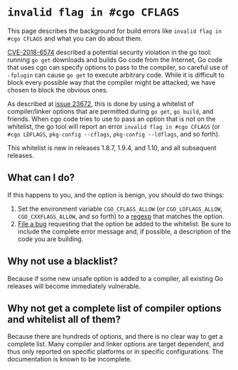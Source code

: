 # `invalid flag in #cgo CFLAGS`

This page describes the background for build errors like `invalid flag in #cgo CFLAGS` and what you can do about them.

[CVE-2018-6574](https://nvd.nist.gov/vuln/detail/CVE-2018-6574) described a potential security violation in the go tool: running `go get` downloads and builds Go code from the Internet, Go code that uses cgo can specify options to pass to the compiler, so careful use of `-fplugin` can cause `go get` to execute arbitrary code.  While it is difficult to block every possible way that the compiler might be attacked, we have chosen to block the obvious ones.

As described at [issue 23672](https://golang.org/issue/23672), this is done by using a whitelist of compiler/linker options that are permitted during `go get`, `go build`, and friends.  When cgo code tries to use to pass an option that is not on the whitelist, the go tool will report an error `invalid flag in #cgo CFLAGS` (or `#cgo LDFLAGS`, `pkg-config --cflags`, `pkg-config --ldflags`, and so forth).

This whitelist is new in releases 1.8.7, 1.9.4, and 1.10, and all subsequent releases.

## What can I do?

If this happens to you, and the option is benign, you should do two things:
1. Set the environment variable `CGO_CFLAGS_ALLOW` (or `CGO_LDFLAGS_ALLOW`, `CGO_CXXFLAGS_ALLOW`, and so forth) to a [regexp](https://golang.org/pkg/regexp/) that matches the option.
2. [File a bug](https://golang.org/issue/new) requesting that the option be added to the whitelist.  Be sure to include the complete error message and, if possible, a description of the code you are building.

## Why not use a blacklist?

Because if some new unsafe option is added to a compiler, all existing Go releases will become immediately vulnerable.

## Why not get a complete list of compiler options and whitelist all of them?

Because there are hundreds of options, and there is no clear way to get a complete list.  Many compiler and linker options are target dependent, and thus only reported on specific platforms or in specific configurations.  The documentation is known to be incomplete.